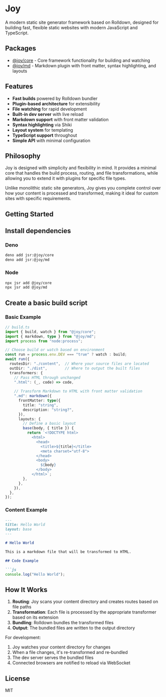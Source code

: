 # Joy

A modern static site generator framework based on Rolldown, designed for building fast, flexible static websites with modern JavaScript and TypeScript.

## Packages

- [@joy/core](./packages/core/README.md) - Core framework functionality for building and watching
- [@joy/md](./packages/md/README.md) - Markdown plugin with front matter, syntax highlighting, and layouts

## Features

- **Fast builds** powered by Rolldown bundler
- **Plugin-based architecture** for extensibility
- **File watching** for rapid development
- **Built-in dev server** with live reload
- **Markdown support** with front matter validation
- **Syntax highlighting** via Shiki
- **Layout system** for templating
- **TypeScript support** throughout
- **Simple API** with minimal configuration

## Philosophy

Joy is designed with simplicity and flexibility in mind. It provides a minimal core that handles the build process, routing, and file transformations, while allowing you to extend it with plugins for specific file types.

Unlike monolithic static site generators, Joy gives you complete control over how your content is processed and transformed, making it ideal for custom sites with specific requirements.

## Getting Started

## Install dependencies

### Deno
```bash
deno add jsr:@joy/core
deno add jsr:@joy/md 
```

### Node
```bash
npx jsr add @joy/core
npx jsr add @joy/md
```

## Create a basic build script

### Basic Example

```ts
// build.ts
import { build, watch } from "@joy/core";
import { markdown, type } from "@joy/md";
import process from "node:process";

// Choose build or watch based on environment
const run = process.env.DEV === "true" ? watch : build;
await run({
  routesDir: "./content",  // Where your source files are located
  outDir: "./dist",        // Where to output the built files
  transformers: {
    // Pass HTML through unchanged
    ".html": (_, code) => code,
    
    // Transform Markdown to HTML with front matter validation
    ".md": markdown({
      frontMatter: type({
        title: "string",
        description: "string?",
      }),
      layouts: {
        // Define a basic layout
        base(body, { title }) {
          return `<!DOCTYPE html>
            <html>
              <head>
                <title>${title}</title>
                <meta charset="utf-8">
              </head>
              <body>
                ${body}
              </body>
            </html>`;
        },
      },
    }),
  },
});
```

### Content Example

```md
---
title: Hello World
layout: base
---

# Hello World

This is a markdown file that will be transformed to HTML.

## Code Example

```js
console.log("Hello World");
```

## How It Works

1. **Routing**: Joy scans your content directory and creates routes based on file paths
2. **Transformation**: Each file is processed by the appropriate transformer based on its extension
3. **Bundling**: Rolldown bundles the transformed files
4. **Output**: The bundled files are written to the output directory

For development:
1. Joy watches your content directory for changes
2. When a file changes, it's re-transformed and re-bundled
3. The dev server serves the bundled files
4. Connected browsers are notified to reload via WebSocket

## License

MIT
